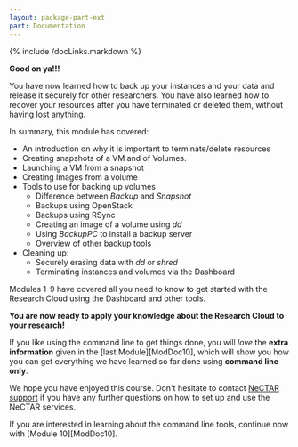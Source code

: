 ```yaml
---
layout: package-part-ext
part: Documentation
---
```

{% include /docLinks.markdown %}



**Good on ya!!!**

You have now learned how to back up your instances and your data and release it securely for other researchers. You have also learned how to recover your resources after you have terminated or deleted them, without having lost anything.

In summary, this module has covered:

* An introduction on why it is important to terminate/delete resources
* Creating snapshots of a VM and of Volumes.
* Launching a VM from a snapshot
* Creating Images from a volume
* Tools to use for backing up volumes
    * Difference between *Backup* and *Snapshot*
    * Backups using OpenStack
    * Backups using RSync
    * Creating an image of a volume using *dd*
    * Using *BackupPC* to install a backup server
    * Overview of other backup tools
* Cleaning up:
    * Securely erasing data with *dd* or *shred*
    * Terminating instances and volumes via the Dashboard

Modules 1-9 have covered all you need to know to get started with the Research Cloud using the Dashboard and other tools. 

**You are now ready to apply your knowledge about the Research Cloud to your research!**

If you like using the command line to get things done, you will *love* the **extra information** given in the [last Module][ModDoc10], which will show you how you can get everything we have learned so far done using **command line only**. 


We hope you have enjoyed this course. 
Don't hesitate to contact [NeCTAR support](http://support.rc.nectar.org.au/docs/getting-support) if you have any further questions on how to set up and use the NeCTAR services.


If you are interested in learning about the command line tools, continue now with [Module 10][ModDoc10].
